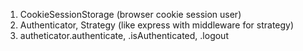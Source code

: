 1) CookieSessionStorage (browser cookie session user)
2) Authenticator, Strategy (like express with middleware for strategy)
3) autheticator.authenticate, .isAuthenticated, .logout

